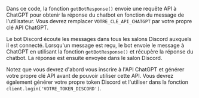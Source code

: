 Dans ce code, la fonction `getBotResponse()` envoie une requête API à ChatGPT pour obtenir la réponse du chatbot en fonction du message de l'utilisateur. 
Vous devrez remplacer `VOTRE_CLE_API_CHATGPT` par votre propre clé API ChatGPT.

Le bot Discord écoute les messages dans tous les salons Discord auxquels il est connecté. Lorsqu'un message est reçu, le bot envoie le message à ChatGPT en utilisant la fonction `getBotResponse()` et récupère la réponse du chatbot. 
La réponse est ensuite envoyée dans le salon Discord.

Notez que vous devrez d'abord vous inscrire à l'API ChatGPT et générer votre propre clé API avant de pouvoir utiliser cette API. 
Vous devrez également générer votre propre token Discord et l'utiliser dans la fonction `client.login('VOTRE_TOKEN_DISCORD')`.
